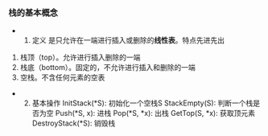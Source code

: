 ### 栈的基本概念

- 1. 定义
是只允许在一端进行插入或删除的**线性表**。特点先进先出

1. 栈顶（top）。允许进行插入删除的一端
2. 栈底（bottom）。固定的，不允许进行插入和删除的一端
3. 空栈。不含任何元素的空表

- 2. 基本操作
InitStack(*S): 初始化一个空栈S
StackEmpty(S): 判断一个栈是否为空
Push(*S, x): 进栈
Pop(*S, *x): 出栈
GetTop(S, *x): 获取顶元素
DestroyStack(*S): 销毁栈
